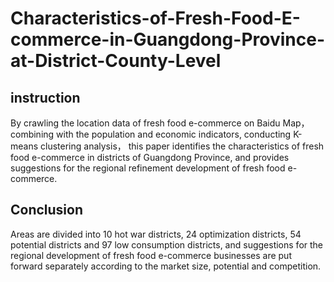 # Characteristics-of-Fresh-Food-E-commerce-in-Guangdong-Province-at-District-County-Level

## instruction
By crawling the location data of fresh food e-commerce on Baidu Map， combining with the population and economic indicators, conducting K-means clustering analysis， this paper identifies the characteristics of fresh food e-commerce in districts of Guangdong Province, and provides suggestions for the regional refinement development of fresh food e-commerce.

## Conclusion
Areas are divided into 10 hot war districts, 24 optimization districts, 54 potential districts and 97 low consumption districts, and suggestions for the regional development of fresh food e-commerce businesses are put forward separately according to the market size, potential and competition.

